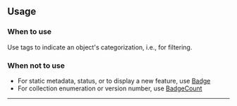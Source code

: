 ## Usage
### When to use

Use tags to indicate an object's categorization, i.e., for filtering.

### When not to use

- For static metadata, status, or to display a new feature, use [Badge](/components/badge/overview)
- For collection enumeration or version number, use [BadgeCount](/components/badge-count/overview)

---